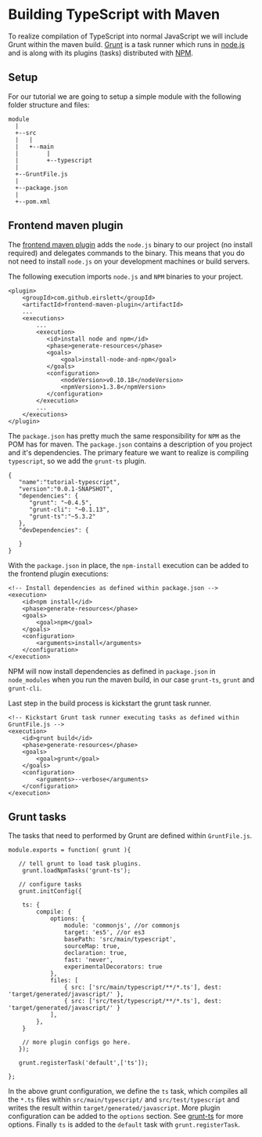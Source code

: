 # Building TypeScript with Maven

To realize compilation of TypeScript into normal JavaScript we will include Grunt within the maven build. [Grunt](http://gruntjs.com/) is a task runner which runs in [node.js](http://nodejs.org/) and is along with its plugins (tasks) distributed with [NPM](https://www.npmjs.org/).

## Setup

For our tutorial we are going to setup a simple module with the following folder structure and files:

    module
      |
      +--src
      |   |
      |   +--main
      |        |
      |        +--typescript
      |
      +--GruntFile.js
      |
      +--package.json
      |
      +--pom.xml
      
## Frontend maven plugin

The [frontend maven plugin](http://mvnrepository.com/artifact/com.github.eirslett/frontend-maven-plugin) adds the `node.js` binary to our project (no install required) and delegates commands to the binary. This means that you do not need to install `node.js` on your development machines or build servers.

The following execution imports `node.js` and `NPM` binaries to your project. 

    <plugin>
    	<groupId>com.github.eirslett</groupId>
    	<artifactId>frontend-maven-plugin</artifactId>
        ...
        <executions>
            ...
            <execution>
               <id>install node and npm</id>
               <phase>generate-resources</phase>
               <goals>
                   <goal>install-node-and-npm</goal>
               </goals>
               <configuration>
                   <nodeVersion>v0.10.18</nodeVersion>
                   <npmVersion>1.3.8</npmVersion>
               </configuration>
            </execution>
            ...
        </executions>
    </plugin>
    
The `package.json` has pretty much the same responsibility for `NPM` as the POM has for maven. The `package.json` contains a description of you project and it's dependencies. The primary feature we want to realize is compiling `typescript`, so we add the `grunt-ts` plugin.

    {
       "name":"tutorial-typescript",
       "version":"0.0.1-SNAPSHOT",
       "dependencies": {
          "grunt": "~0.4.5",
          "grunt-cli": "~0.1.13",
          "grunt-ts":"~5.3.2"
       },
       "devDependencies": {
    
       }
    }
    
With the `package.json` in place, the `npm-install` execution can be added to the frontend plugin executions:

	<!-- Install dependencies as defined within package.json -->
	<execution>
		<id>npm install</id>
		<phase>generate-resources</phase>
		<goals>
			<goal>npm</goal>
		</goals>
		<configuration>
			<arguments>install</arguments>
		</configuration>
	</execution>

NPM will now install dependencies as defined in `package.json` in `node_modules` when you run the maven build, in our case `grunt-ts`, `grunt` and `grunt-cli`.
  
Last step in the build process is kickstart the grunt task runner.

    <!-- Kickstart Grunt task runner executing tasks as defined within GruntFile.js -->
    <execution>
    	<id>grunt build</id>
    	<phase>generate-resources</phase>
    	<goals>
    		<goal>grunt</goal>
    	</goals>
    	<configuration>
    		<arguments>--verbose</arguments>
    	</configuration>
    </execution>

## Grunt tasks

The tasks that need to performed by Grunt are defined within `GruntFile.js`.

    module.exports = function( grunt ){
    
       // tell grunt to load task plugins.
        grunt.loadNpmTasks('grunt-ts');
    
       // configure tasks
       grunt.initConfig({
    
        ts: {
            compile: {
                options: {
                    module: 'commonjs', //or commonjs
                    target: 'es5', //or es3
                    basePath: 'src/main/typescript',
                    sourceMap: true,
                    declaration: true,
                    fast: 'never',
                    experimentalDecorators: true
                },
                files: [
                    { src: ['src/main/typescript/**/*.ts'], dest: 'target/generated/javascript/' },
                    { src: ['src/test/typescript/**/*.ts'], dest: 'target/generated/javascript/' }
                ],                                   
            },
        }
    
        // more plugin configs go here.
       });
    
       grunt.registerTask('default',['ts']);
    
    };
    
In the above grunt configuration, we define the `ts` task, which compiles all the `*.ts` files within `src/main/typescript/` and `src/test/typescript` and writes the result within `target/generated/javascript`. More plugin configuration can be added to the `options` section. See [grunt-ts](https://github.com/TypeStrong/grunt-ts) for more options. Finally `ts` is added to the `default` task with `grunt.registerTask`.  